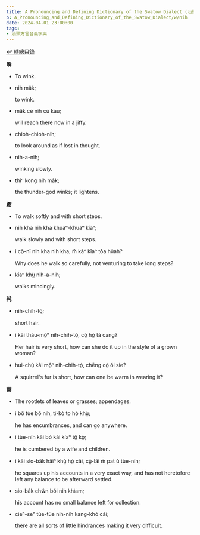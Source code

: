 ```yaml
---
title: A Pronouncing and Defining Dictionary of the Swatow Dialect (汕頭方言音義字典) / nih
p: A_Pronouncing_and_Defining_Dictionary_of_the_Swatow_Dialect/w/nih
date: 2024-04-01 23:00:00
tags: 
- 汕頭方言音義字典
---
```


[↩️ 轉總目錄](/A_Pronouncing_and_Defining_Dictionary_of_the_Swatow_Dialect)


**瞬**
- To wink.

- nih mâk;

  to wink.

- mâk cē nih cū kàu;

  will reach there now in a jiffy.

- chioh-chioh-nih;

  to look around as if lost in thought.

- nih-a-nih;

  winking slowly.

- thiⁿ kong nih mâk;

  the thunder-god winks; it lightens.

**蹜**
- To walk softly and with short steps.

- nih kha nih kha khuaⁿ-khuaⁿ kîaⁿ;

  walk slowly and with short steps.

- i cò̤-nî nih kha nih kha, m̄ káⁿ kîaⁿ tōa hûah?

  Why does he walk so carefully, not venturing to take long steps?

- kîaⁿ khṳ̀ nih-a-nih;

  walks mincingly.

**㲞**

- nih-chih-tó̤;

  short hair.

- i kâi thâu-mô̤ⁿ nih-chih-tó̤, cò̤ hó̤ tá cang?

  Her hair is very short, how can she do it up in the style of a grown woman?

- hui-chṳ́ kâi mô̤ⁿ nih-chih-tó̤, chēng cò̤ ŏi sie?

  A squirrel's fur is short, how can one be warm in wearing it?

**蔕**
- The rootlets of leaves or grasses; appendages.

- i bô̤ tùe bô̤ nih, tī-kò̤ to hó̤ khṳ̀;

  he has encumbrances, and can go anywhere.

- i tùe-nih kâi bó kâi kíaⁿ tŏ̤ kò̤;

  he is cumbered by a wife and children.

- i kâi sìo-bâk hâiⁿ khṳ̀ hó̤ căi, cṳ̄-lâi m̄ pat ŭ tùe-nih;

  he squares up his accounts in a very exact way, and has not heretofore left any balance to be afterward settled.

- sio-bâk chŵn bŏi nih khìam;

  his account has no small balance left for collection.

- cìeⁿ-seⁿ tùe-tùe nih-nih kang-khó căi;

  there are all sorts of little hindrances making it very difficult.